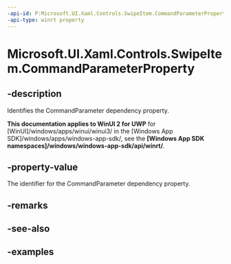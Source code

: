 ```yaml
---
-api-id: P:Microsoft.UI.Xaml.Controls.SwipeItem.CommandParameterProperty
-api-type: winrt property
---
```

<!-- Property syntax.
public DependencyProperty CommandParameterProperty { get; }
-->

# Microsoft.UI.Xaml.Controls.SwipeItem.CommandParameterProperty


## -description

Identifies the CommandParameter dependency property.


**This documentation applies to WinUI 2 for UWP** for [WinUI]/windows/apps/winui/winui3/ in the [Windows App SDK]/windows/apps/windows-app-sdk/, see the **[Windows App SDK namespaces]/windows/windows-app-sdk/api/winrt/**.

## -property-value

The identifier for the CommandParameter dependency property.

## -remarks


## -see-also


## -examples


